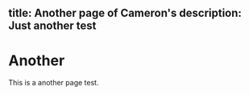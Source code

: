 title: Another page of Cameron's
description: Just another test
---

# Another

This is a another page test.
